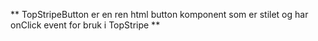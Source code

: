 ** TopStripeButton er en ren html button komponent som er stilet og har onClick event for bruk i TopStripe **
